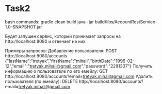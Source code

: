 # Task2
bash commands:
gradle clean build
java -jar build/libs/AccountRestService-1.0-SNAPSHOT.jar

Будет запущен сервис, который принимает запросы на http://localhost:8080 и отвечает на них

Примеры запросов:
  Добавление пользователя:
    POST http://localhost:8080/accounts 
      {"lastName":"tretyak","firstName":"mihail","birthDate":"1996-02-12","email":"tretyak.mihail@gmail.com","password":"2281337"}
  Получить информацию о пользователе по его емейлу:
    GET http://localhost:8080/accounts?email=tretyak.mihail@gmail.com
  Удалить пользователя (по емейлу):
    DELETE http://localhost:8080/accounts?email=tretyak.mihail@gmail.com
